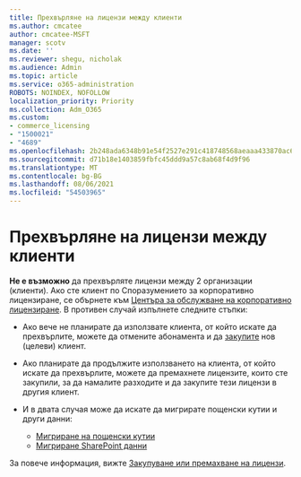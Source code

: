 ```yaml
---
title: Прехвърляне на лицензи между клиенти
ms.author: cmcatee
author: cmcatee-MSFT
manager: scotv
ms.date: ''
ms.reviewer: shegu, nicholak
ms.audience: Admin
ms.topic: article
ms.service: o365-administration
ROBOTS: NOINDEX, NOFOLLOW
localization_priority: Priority
ms.collection: Adm_O365
ms.custom:
- commerce_licensing
- "1500021"
- "4689"
ms.openlocfilehash: 2b248ada6348b91e54f2527e291c418748568aeaaa433870ac699fe93e7c5be9
ms.sourcegitcommit: d71b18e1403859fbfc45ddd9a57c8ab68f4d9f96
ms.translationtype: MT
ms.contentlocale: bg-BG
ms.lasthandoff: 08/06/2021
ms.locfileid: "54503965"
---
```

# <a name="transfer-licenses-between-tenants"></a>Прехвърляне на лицензи между клиенти

**Не е възможно** да прехвърляте лицензи между 2 организации (клиенти). Ако сте клиент по Споразумението за корпоративно лицензиране, се обърнете към [Центъра за обслужване на корпоративно лицензиране](https://support.microsoft.com/help/4471406/how-to-contact-the-microsoft-volume-licensing-service-center). В противен случай изпълнете следните стъпки:

- Ако вече не планирате да използвате клиента, от който искате да [](https://admin.microsoft.com/Adminportal/Home?source=applauncher#/subscriptions) прехвърлите, можете да отмените абонамента и да [закупите](https://www.microsoft.com/microsoft-365/business/compare-all-microsoft-365-business-products?rtc=2&activetab=tab:primaryr2) нов (целеви) клиент.
- Ако планирате да продължите използването на клиента, от който искате да [](/microsoft-365/commerce/licenses/buy-licenses#buy-or-remove-licenses-for-your-business-subscription) прехвърлите, можете да премахнете лицензите, които сте закупили, за да намалите разходите и да закупите тези лицензи в другия клиент.
- И в двата случая може да искате да мигрирате пощенски кутии и други данни:

    - [Мигриране на пощенски кутии](/Exchange/mailbox-migration/migrate-mailboxes-across-tenants)
    - [Мигриране SharePoint данни](https://aka.ms/modernSpoAdminCenter/CloudContentMigrations)

За повече информация, вижте [Закупуване или премахване на лицензи](/microsoft-365/commerce/licenses/buy-licenses).